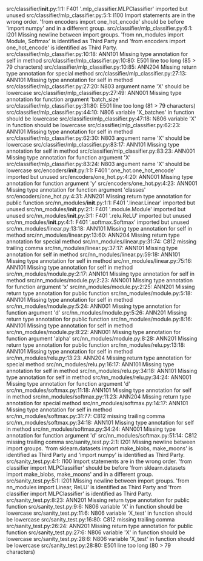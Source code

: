 src/classifier/__init__.py:1:1: F401 '.mlp_classifier.MLPClassifier' imported but unused
src/classifier/mlp_classifier.py:5:1: I100 Import statements are in the wrong order. 'from encoders import one_hot_encode' should be before 'import numpy' and in a different group.
src/classifier/mlp_classifier.py:6:1: I201 Missing newline between import groups. 'from nn_modules import Module, Softmax' is identified as Third Party and 'from encoders import one_hot_encode' is identified as Third Party.
src/classifier/mlp_classifier.py:10:18: ANN101 Missing type annotation for self in method
src/classifier/mlp_classifier.py:10:80: E501 line too long (85 > 79 characters)
src/classifier/mlp_classifier.py:10:85: ANN204 Missing return type annotation for special method
src/classifier/mlp_classifier.py:27:13: ANN101 Missing type annotation for self in method
src/classifier/mlp_classifier.py:27:20: N803 argument name 'X' should be lowercase
src/classifier/mlp_classifier.py:27:49: ANN001 Missing type annotation for function argument 'batch_size'
src/classifier/mlp_classifier.py:31:80: E501 line too long (81 > 79 characters)
src/classifier/mlp_classifier.py:44:10: N806 variable 'X_batches' in function should be lowercase
src/classifier/mlp_classifier.py:47:18: N806 variable 'X' in function should be lowercase
src/classifier/mlp_classifier.py:62:23: ANN101 Missing type annotation for self in method
src/classifier/mlp_classifier.py:62:30: N803 argument name 'X' should be lowercase
src/classifier/mlp_classifier.py:83:17: ANN101 Missing type annotation for self in method
src/classifier/mlp_classifier.py:83:23: ANN001 Missing type annotation for function argument 'X'
src/classifier/mlp_classifier.py:83:24: N803 argument name 'X' should be lowercase
src/encoders/__init__.py:1:1: F401 '.one_hot.one_hot_encode' imported but unused
src/encoders/one_hot.py:4:20: ANN001 Missing type annotation for function argument 'y'
src/encoders/one_hot.py:4:23: ANN001 Missing type annotation for function argument 'classes'
src/encoders/one_hot.py:4:31: ANN201 Missing return type annotation for public function
src/nn_modules/__init__.py:1:1: F401 '.linear.Linear' imported but unused
src/nn_modules/__init__.py:2:1: F401 '.module.Module' imported but unused
src/nn_modules/__init__.py:3:1: F401 '.relu.ReLU' imported but unused
src/nn_modules/__init__.py:4:1: F401 '.softmax.Softmax' imported but unused
src/nn_modules/linear.py:13:18: ANN101 Missing type annotation for self in method
src/nn_modules/linear.py:13:60: ANN204 Missing return type annotation for special method
src/nn_modules/linear.py:31:74: C812 missing trailing comma
src/nn_modules/linear.py:37:17: ANN101 Missing type annotation for self in method
src/nn_modules/linear.py:59:18: ANN101 Missing type annotation for self in method
src/nn_modules/linear.py:75:16: ANN101 Missing type annotation for self in method
src/nn_modules/module.py:2:17: ANN101 Missing type annotation for self in method
src/nn_modules/module.py:2:23: ANN001 Missing type annotation for function argument 'x'
src/nn_modules/module.py:2:25: ANN201 Missing return type annotation for public function
src/nn_modules/module.py:5:18: ANN101 Missing type annotation for self in method
src/nn_modules/module.py:5:24: ANN001 Missing type annotation for function argument 'd'
src/nn_modules/module.py:5:26: ANN201 Missing return type annotation for public function
src/nn_modules/module.py:8:16: ANN101 Missing type annotation for self in method
src/nn_modules/module.py:8:22: ANN001 Missing type annotation for function argument 'alpha'
src/nn_modules/module.py:8:28: ANN201 Missing return type annotation for public function
src/nn_modules/relu.py:13:18: ANN101 Missing type annotation for self in method
src/nn_modules/relu.py:13:23: ANN204 Missing return type annotation for special method
src/nn_modules/relu.py:16:17: ANN101 Missing type annotation for self in method
src/nn_modules/relu.py:34:18: ANN101 Missing type annotation for self in method
src/nn_modules/relu.py:34:24: ANN001 Missing type annotation for function argument 'd'
src/nn_modules/softmax.py:11:18: ANN101 Missing type annotation for self in method
src/nn_modules/softmax.py:11:23: ANN204 Missing return type annotation for special method
src/nn_modules/softmax.py:14:17: ANN101 Missing type annotation for self in method
src/nn_modules/softmax.py:31:77: C812 missing trailing comma
src/nn_modules/softmax.py:34:18: ANN101 Missing type annotation for self in method
src/nn_modules/softmax.py:34:24: ANN001 Missing type annotation for function argument 'd'
src/nn_modules/softmax.py:51:14: C812 missing trailing comma
src/sanity_test.py:2:1: I201 Missing newline between import groups. 'from sklearn.datasets import make_blobs, make_moons' is identified as Third Party and 'import numpy' is identified as Third Party.
src/sanity_test.py:4:1: I100 Import statements are in the wrong order. 'from classifier import MLPClassifier' should be before 'from sklearn.datasets import make_blobs, make_moons' and in a different group.
src/sanity_test.py:5:1: I201 Missing newline between import groups. 'from nn_modules import Linear, ReLU' is identified as Third Party and 'from classifier import MLPClassifier' is identified as Third Party.
src/sanity_test.py:8:23: ANN201 Missing return type annotation for public function
src/sanity_test.py:9:6: N806 variable 'X' in function should be lowercase
src/sanity_test.py:11:6: N806 variable 'X_test' in function should be lowercase
src/sanity_test.py:16:80: C812 missing trailing comma
src/sanity_test.py:26:24: ANN201 Missing return type annotation for public function
src/sanity_test.py:27:6: N806 variable 'X' in function should be lowercase
src/sanity_test.py:28:6: N806 variable 'X_test' in function should be lowercase
src/sanity_test.py:28:80: E501 line too long (80 > 79 characters)
